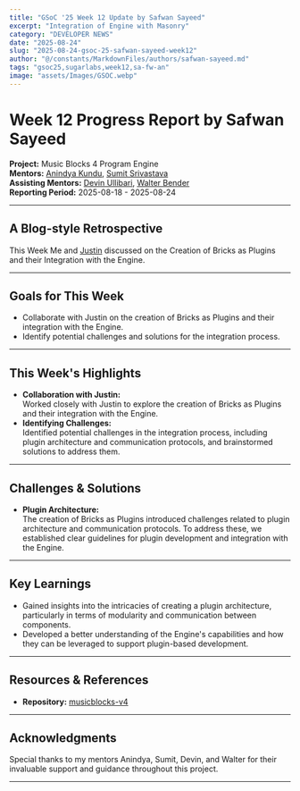 ```yaml
---
title: "GSoC '25 Week 12 Update by Safwan Sayeed"
excerpt: "Integration of Engine with Masonry"
category: "DEVELOPER NEWS"
date: "2025-08-24"
slug: "2025-08-24-gsoc-25-safwan-sayeed-week12"
author: "@/constants/MarkdownFiles/authors/safwan-sayeed.md"
tags: "gsoc25,sugarlabs,week12,sa-fw-an"
image: "assets/Images/GSOC.webp"
---
```


<!-- markdownlint-disable -->

# Week 12 Progress Report by Safwan Sayeed

**Project:** Music Blocks 4 Program Engine  
**Mentors:** [Anindya Kundu](https://github.com/meganindya/), [Sumit Srivastava](https://github.com/sum2it)  
**Assisting Mentors:** [Devin Ullibari](https://github.com/pikurasa/), [Walter Bender](https://github.com/walterbender)  
**Reporting Period:** 2025-08-18 - 2025-08-24

---

## A Blog-style Retrospective

This Week Me and [Justin](https://github.com/justin212407) discussed on the Creation of Bricks as Plugins and their Integration with the Engine.

---

## Goals for This Week

- Collaborate with Justin on the creation of Bricks as Plugins and their integration with the Engine.
- Identify potential challenges and solutions for the integration process.
---

## This Week's Highlights

- **Collaboration with Justin:**  
  Worked closely with Justin to explore the creation of Bricks as Plugins and their integration with the Engine.
- **Identifying Challenges:**  
  Identified potential challenges in the integration process, including plugin architecture and communication protocols, and brainstormed solutions to address them.

---

## Challenges & Solutions

- **Plugin Architecture:**  
  The creation of Bricks as Plugins introduced challenges related to plugin architecture and communication protocols. To address these, we established clear guidelines for plugin development and integration with the Engine.

---

## Key Learnings

- Gained insights into the intricacies of creating a plugin architecture, particularly in terms of modularity and communication between components.
- Developed a better understanding of the Engine's capabilities and how they can be leveraged to support plugin-based development.

---

## Resources & References

- **Repository:** [musicblocks-v4](https://github.com/sugarlabs/musicblocks-v4)

---

## Acknowledgments

Special thanks to my mentors Anindya, Sumit, Devin, and Walter for their invaluable support and guidance throughout this project.

---